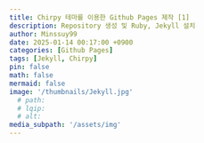 ```yaml
---
title: Chirpy 테마를 이용한 Github Pages 제작 [1]
description: Repository 생성 및 Ruby, Jekyll 설치
author: Minssuy99
date: 2025-01-14 00:17:00 +0900
categories: [Github Pages]
tags: [Jekyll, Chirpy]
pin: false
math: false
mermaid: false
image: '/thumbnails/Jekyll.jpg'
  # path:
  # lqip:
  # alt:
media_subpath: '/assets/img'
---
```

